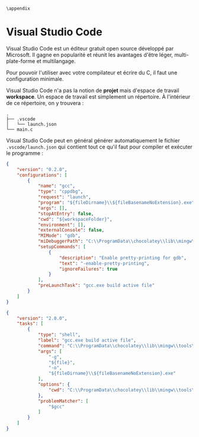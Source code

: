 ```{raw} latex
\appendix
```

# Visual Studio Code

Visual Studio Code est un éditeur gratuit open source développé par Microsoft. Il gagne en popularité et réunit les avantages d'être léger, multi-plate-forme et multilangage.

Pour pouvoir l'utiliser avec votre compilateur et écrire du C, il faut une configuration minimale.

Visual Studio Code n'a pas la notion de **projet** mais d'espace de travail **workspace**. Un espace de travail est simplement un répertoire. À l'intérieur de ce répertoire, on y trouvera :

```
.
├── .vscode
│   └── launch.json
└── main.c
```

Visual Studio Code peut en général générer automatiquement le fichier `.vscode/launch.json` qui contient tout ce qu'il faut pour compiler et exécuter le programme :

```json
{
    "version": "0.2.0",
    "configurations": [
        {
            "name": "gcc",
            "type": "cppdbg",
            "request": "launch",
            "program": "${fileDirname}\\${fileBasenameNoExtension}.exe",
            "args": [],
            "stopAtEntry": false,
            "cwd": "${workspaceFolder}",
            "environment": [],
            "externalConsole": false,
            "MIMode": "gdb",
            "miDebuggerPath": "C:\\ProgramData\\chocolatey\\lib\\mingw\\tools\\install\\mingw64\\bin\\gdb.exe",
            "setupCommands": [
                {
                    "description": "Enable pretty-printing for gdb",
                    "text": "-enable-pretty-printing",
                    "ignoreFailures": true
                }
            ],
            "preLaunchTask": "gcc.exe build active file"
        }
    ]
}
```

```json
{
    "version": "2.0.0",
    "tasks": [
        {
            "type": "shell",
            "label": "gcc.exe build active file",
            "command": "C:\\ProgramData\\chocolatey\\lib\\mingw\\tools\\install\\mingw64\\bin\\gcc.exe",
            "args": [
                "-g",
                "${file}",
                "-o",
                "${fileDirname}\\${fileBasenameNoExtension}.exe"
            ],
            "options": {
                "cwd": "C:\\ProgramData\\chocolatey\\lib\\mingw\\tools\\install\\mingw64\\bin"
            },
            "problemMatcher": [
                "$gcc"
            ]
        }
    ]
}
```
